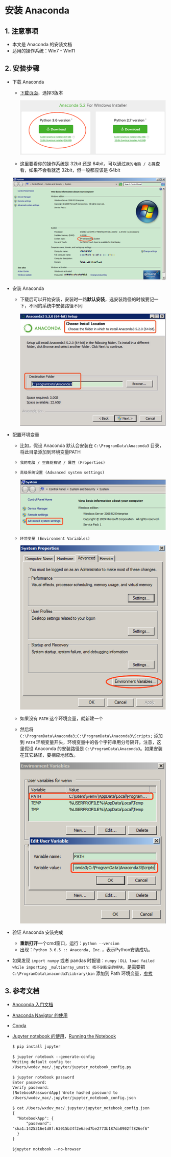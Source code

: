 # 安装 Anaconda

## 1. 注意事项

- 本文是 Anaconda 的安装文档
- 适用的操作系统：Win7 - Win11

## 2. 安装步骤

- 下载 Anaconda
  - [下载页面](https://www.anaconda.com/download/#windows)，选择3版本

    ![Anaconda-Download.png](images/bec937bdec704aee995f610566dcebb0-Anaconda-Download.png)

  - 这里要看你的操作系统是 32bit 还是 64bit，可以通过`我的电脑 / 右键`查看，如果不会看就选 32bit，但一般都应该是 64bit

  ![OS-Arch.png](images/bec937bdec704aee995f610566dcebb0-OS-Arch.png)

- 安装 Anaconda
  - 下载后可以开始安装，安装时一路**默认安装**，选安装路径的时候要记一下，不同的系统中安装路径不同

    ![Anaconda-Install-Path.jpg](images/bec937bdec704aee995f610566dcebb0-Anaconda-Install-Path.jpg)

- 配置环境变量
  - 比如，假设 Anaconda 默认会安装在 `C:\ProgramData\Anaconda3` 目录，将此目录添加到环境变量PATH
  - `我的电脑 / 空白处右键 / 属性 (Properties)`
  - `高级系统设置 (Advanced system settings)`

    ![OS-Settings.png](images/bec937bdec704aee995f610566dcebb0-OS-Settings.png)

  - `环境变量 (Environment Variables)`

    ![OS-Environment.png](images/bec937bdec704aee995f610566dcebb0-OS-Environment.png)

  - 如果没有 `PATH` 这个环境变量，就新建一个
  - 然后将 `C:\ProgramData\Anaconda3;C:\ProgramData\Anaconda3\Scripts;` 添加到 `PATH`
    环境变量开头，环境变量中的各个字符串用分号隔开。注意，这里假设 Anaconda 的安装路径是 `C:\ProgramData\Anaconda3`。如果安装在其它路径，要相应地修改。

    ![OS-Env-Var.png](images/bec937bdec704aee995f610566dcebb0-OS-Env-Var.png)

- 验证 Anaconda 安装完成
  - **重新打开**一个cmd窗口，运行：`python --version`
  - 出现：`Python 3.6.5 :: Anaconda, Inc.`，表示Python安装成功。

- 如果发现 `import numpy` 或者 pandas
  时报错：`numpy：DLL load failed while importing _multiarray_umath: 找不到指定的模块`，是需要把
  `C:\ProgramData\anaconda3\Library\bin` 添加到 Path
  环境变量，[参考](https://www.cnblogs.com/maomaozi/p/14619961.html)

## 3. 参考文档

- [Anoconda 入门文档](http://docs.anaconda.com/anaconda/user-guide/getting-started/)
- [Anaconda Navigtor 的使用](https://docs.anaconda.com/anaconda/navigator/getting-started)
- [Conda](https://conda.io/docs/user-guide/getting-started.html)
- [Jupyter notebook 的使用](https://jupyter-notebook.readthedocs.io/en/latest/notebook.html)，[Running the Notebook](https://jupyter.readthedocs.io/en/latest/running.html)

  ```console
  $ pip install jupyter

  $ jupyter notebook --generate-config
  Writing default config to: /Users/wxdev_mac/.jupyter/jupyter_notebook_config.py

  $ jupyter notebook password
  Enter password: 
  Verify password: 
  [NotebookPasswordApp] Wrote hashed password to /Users/wxdev_mac/.jupyter/jupyter_notebook_config.json

  $ cat /Users/wxdev_mac/.jupyter/jupyter_notebook_config.json
  {
  	"NotebookApp": {
  		"password": "sha1:1425316e1d8f:63015b34f2e6aed7be2773b187da8902ff826ef6"
  	}
  }

  $jupyter notebook --no-browser
  ```
